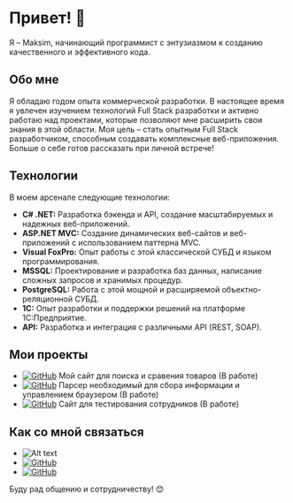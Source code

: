 # Привет! 👋

Я – Maksim, начинающий программист с энтузиазмом к созданию качественного и эффективного кода.

## Обо мне

Я обладаю годом опыта коммерческой разработки.  В настоящее время я увлечен изучением технологий Full Stack разработки и активно работаю над проектами, которые позволяют мне расширить свои знания в этой области.  Моя цель – стать опытным Full Stack разработчиком, способным создавать комплексные веб-приложения. Больше о себе готов рассказать при личной встрече!

## Технологии

В моем арсенале следующие технологии:

*   **C# .NET:**  Разработка бэкенда и API, создание масштабируемых и надежных веб-приложений.
*   **ASP.NET MVC:** Создание динамических веб-сайтов и веб-приложений с использованием паттерна MVC.
*   **Visual FoxPro:** Опыт работы с этой классической СУБД и языком программирования.
*   **MSSQL:** Проектирование и разработка баз данных, написание сложных запросов и хранимых процедур.
*   **PostgreSQL:** Работа с этой мощной и расширяемой объектно-реляционной СУБД.
*   **1C:** Опыт разработки и поддержки решений на платформе 1С:Предприятие.
*   **API:** Разработка и интеграция с различными API (REST, SOAP).

## Мои проекты

*	[![GitHub](https://img.shields.io/badge/GitHub-ProductFinder-green)](https://github.com/LuckyCrypt/ProductFinder) Мой сайт для поиска и сравения товаров (В работе)
*	[![GitHub](https://img.shields.io/badge/GitHub-PythonParser-green)](https://github.com/LuckyCrypt/PytonParser) Парсер необходимый для сбора информации и управлением браузером (В работе)
*	[![GitHub](https://img.shields.io/badge/GitHub-TestQuest-green)](https://github.com/LuckyCrypt/TestQuest) Сайт для тестирования сотрудников (В работе)


## Как со мной связаться

*	<img src="https://img.shields.io/badge/Почта-feefef00@mail.ru-green" alt="Alt text">
*   [![GitHub](https://img.shields.io/badge/Telegramm-@MaksLuck-blue)](https://t.me/MaksLuck)
*   [![GitHub](https://img.shields.io/badge/HH-HH.RU-red)](https://spb.hh.ru/resume/25e5c7c7ff0e09fde60039ed1f594a594d6466)

Буду рад общению и сотрудничеству! 😊